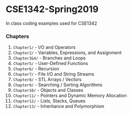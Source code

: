 # CSE1342-Spring2019
In class coding examples used for CSE1342

### Chapters
1. `Chapter1/` - I/O and Operators
2. `Chapter2/` - Variables, Expressions, and Assignment
3. `Chapter3&4/` - Branches and Loops
4. `Chapter5/` - User-Defined Functions
5. `Chapter6/` - Recursion
6. `Chapter7/` - File I/O and String Streams
7. `Chapter8/` - STL Arrays / Vectors
8. `Chapter9/` - Searching / Sorting Algorithms 
9. `Chapter10/` - Objects and Classes
10. `Chapter11/` - Pointers and Dynamic Memory Allocation
11. `Chapter12/` - Lists, Stacks, Queues
12. `Chapter13/` - Inheritance and Polymorphism